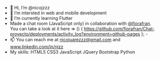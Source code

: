 - 👋 Hi, I’m @nicojzzz
- 👀 I’m intersted in web and mobile development
- 🌱 I’m currently learning Flutter 
- Made a chat room (JavaScript only) in collaboration with [@fiorafran](https://www.github.com/fiorafran). You can take a look at it here => () { https://github.com/fiorafran/Chat-proyecto/deployments/activity_log?environment=github-pages }; - 
- 📫 You can reach me at nicojuarezzz@gmail.com and www.linkedin.com/in/njzz
- My skills: HTML5 CSS3 JavaScript JQuery Bootstrap Python 
<!---
nicojzzz/nicojzzz is a ✨ special ✨ repository because its `README.md` (this file) appears on your GitHub profile.
You can click the Preview link to take a look at your changes.
--->
